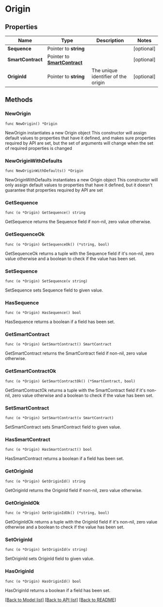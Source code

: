 # Origin

## Properties

Name | Type | Description | Notes
------------ | ------------- | ------------- | -------------
**Sequence** | Pointer to **string** |  | [optional] 
**SmartContract** | Pointer to [**SmartContract**](SmartContract.md) |  | [optional] 
**OriginId** | Pointer to **string** | The unique identifier of the origin | [optional] 

## Methods

### NewOrigin

`func NewOrigin() *Origin`

NewOrigin instantiates a new Origin object
This constructor will assign default values to properties that have it defined,
and makes sure properties required by API are set, but the set of arguments
will change when the set of required properties is changed

### NewOriginWithDefaults

`func NewOriginWithDefaults() *Origin`

NewOriginWithDefaults instantiates a new Origin object
This constructor will only assign default values to properties that have it defined,
but it doesn't guarantee that properties required by API are set

### GetSequence

`func (o *Origin) GetSequence() string`

GetSequence returns the Sequence field if non-nil, zero value otherwise.

### GetSequenceOk

`func (o *Origin) GetSequenceOk() (*string, bool)`

GetSequenceOk returns a tuple with the Sequence field if it's non-nil, zero value otherwise
and a boolean to check if the value has been set.

### SetSequence

`func (o *Origin) SetSequence(v string)`

SetSequence sets Sequence field to given value.

### HasSequence

`func (o *Origin) HasSequence() bool`

HasSequence returns a boolean if a field has been set.

### GetSmartContract

`func (o *Origin) GetSmartContract() SmartContract`

GetSmartContract returns the SmartContract field if non-nil, zero value otherwise.

### GetSmartContractOk

`func (o *Origin) GetSmartContractOk() (*SmartContract, bool)`

GetSmartContractOk returns a tuple with the SmartContract field if it's non-nil, zero value otherwise
and a boolean to check if the value has been set.

### SetSmartContract

`func (o *Origin) SetSmartContract(v SmartContract)`

SetSmartContract sets SmartContract field to given value.

### HasSmartContract

`func (o *Origin) HasSmartContract() bool`

HasSmartContract returns a boolean if a field has been set.

### GetOriginId

`func (o *Origin) GetOriginId() string`

GetOriginId returns the OriginId field if non-nil, zero value otherwise.

### GetOriginIdOk

`func (o *Origin) GetOriginIdOk() (*string, bool)`

GetOriginIdOk returns a tuple with the OriginId field if it's non-nil, zero value otherwise
and a boolean to check if the value has been set.

### SetOriginId

`func (o *Origin) SetOriginId(v string)`

SetOriginId sets OriginId field to given value.

### HasOriginId

`func (o *Origin) HasOriginId() bool`

HasOriginId returns a boolean if a field has been set.


[[Back to Model list]](../README.md#documentation-for-models) [[Back to API list]](../README.md#documentation-for-api-endpoints) [[Back to README]](../README.md)


